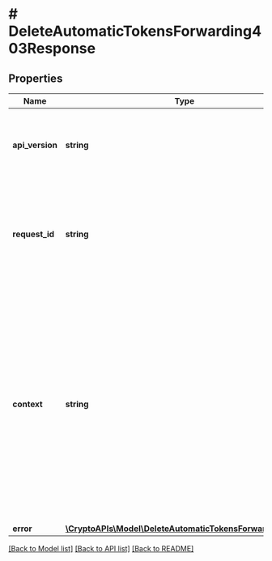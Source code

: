 # # DeleteAutomaticTokensForwarding403Response

## Properties

Name | Type | Description | Notes
------------ | ------------- | ------------- | -------------
**api_version** | **string** | Specifies the version of the API that incorporates this endpoint. |
**request_id** | **string** | Defines the ID of the request. The &#x60;requestId&#x60; is generated by Crypto APIs and it&#39;s unique for every request. |
**context** | **string** | In batch situations the user can use the context to correlate responses with requests. This property is present regardless of whether the response was successful or returned as an error. &#x60;context&#x60; is specified by the user. | [optional]
**error** | [**\CryptoAPIs\Model\DeleteAutomaticTokensForwardingE403**](DeleteAutomaticTokensForwardingE403.md) |  |

[[Back to Model list]](../../README.md#models) [[Back to API list]](../../README.md#endpoints) [[Back to README]](../../README.md)
